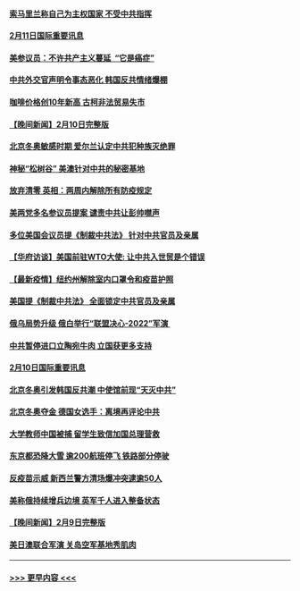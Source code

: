 #### [索马里兰称自己为主权国家 不受中共指挥](../pages/prog202/a103345413.md?t=02112101) 
#### [2月11日国际重要讯息](../pages/prog202/a103345361.md?t=02112101) 
#### [美参议员：不许共产主义蔓延  “它是癌症”](../pages/prog202/a103345331.md?t=02112101) 
#### [中共外交官声明令事态恶化 韩国反共情绪爆棚](../pages/prog202/a103344942.md?t=02112101) 
#### [咖啡价格创10年新高 古柯非法贸易失市](../pages/prog202/a103345171.md?t=02112101) 
#### [【晚间新闻】2月10日完整版](../pages/prog202/a103345111.md?t=02112101) 
#### [北京冬奥敏感时期 爱尔兰认定中共犯种族灭绝罪](../pages/prog202/a103345059.md?t=02112101) 
#### [神秘“松树谷” 美澳针对中共的秘密基地](../pages/prog202/a103344948.md?t=02112101) 
#### [放弃清零 英相：两周内解除所有防疫规定](../pages/prog202/a103344892.md?t=02112101) 
#### [美两党多名参议员提案 谴责中共让彭帅噤声](../pages/prog202/a103344815.md?t=02112101) 
#### [多位美国会议员提《制裁中共法》 针对中共官员及亲属](../pages/prog202/a103344753.md?t=02112101) 
#### [【华府访谈】美国前驻WTO大使: 让中共入世贸是个错误](../pages/prog202/a103344740.md?t=02112101) 
#### [【最新疫情】纽约州解除室内口罩令和疫苗护照](../pages/prog202/a103344719.md?t=02112101) 
#### [美国提《制裁中共法》 全面锁定中共官员及亲属](../pages/prog202/a103344476.md?t=02112101) 
#### [俄乌局势升级 俄白举行“联盟决心-2022”军演 ](../pages/prog202/a103344594.md?t=02112101) 
#### [中共暂停进口立陶宛牛肉 立国获更多支持](../pages/prog202/a103344582.md?t=02112101) 
#### [2月10日国际重要讯息](../pages/prog202/a103344529.md?t=02112101) 
#### [北京冬奥引发韩国反共潮 中使馆前现“天灭中共”](../pages/prog202/a103344513.md?t=02112101) 
#### [北京冬奥夺金 德国女选手：离境再评论中共](../pages/prog202/a103344450.md?t=02112101) 
#### [大学教师中国被捕 留学生致信加国总理营救](../pages/prog202/a103344433.md?t=02112101) 
#### [东京都恐降大雪 逾200航班停飞 铁路部分停驶](../pages/prog202/a103344417.md?t=02112101) 
#### [反疫苗示威 新西兰警方清场爆冲突逮逾50人](../pages/prog202/a103344392.md?t=02112101) 
#### [美称俄持续增兵边境 英军千人进入整备状态](../pages/prog202/a103344319.md?t=02112101) 
#### [【晚间新闻】2月9日完整版](../pages/prog202/a103344285.md?t=02112101) 
#### [美日澳联合军演 关岛空军基地秀肌肉](../pages/prog202/a103344030.md?t=02112101) 

----
#### [ >>> 更早内容 <<< ](../indexes/prog202-earlier.md)
